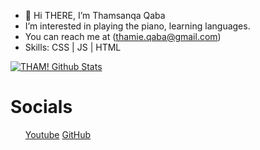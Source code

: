 - 👋 Hi THERE, I’m Thamsanqa Qaba 
- I’m interested in playing the piano, learning languages.
- You can reach me at (thamie.qaba@gmail.com)
- Skills: CSS | JS | HTML




[![THAM! Github Stats](https://github-readme-stats.vercel.app/api?username=THAM2627)](https://github.com/anuraghazra/github-readme-stats)
<!---
THAM2627/THAM2627 is a ✨ special ✨ repository because its `README.md` (this file) appears on your GitHub profile.
You can click the Preview link to take a look at your changes.
--->
<html>
  <h1>Socials</h1>
  <ul>
  <a href="https://www.youtube.com/channel/UCRaLPuaWs-YBk6yNrSFbyeg">Youtube</a>
  <a href="https://github.com/THAM2627/THAM2627"> GitHub </a>
  </ul>
</html>
